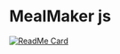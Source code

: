 # MealMaker js

[![ReadMe Card](https://github-readme-stats.vercel.app/api/pin/?username=maya-john&repo=meal-maker&theme=cobalt)](https://github.com/anuraghazra/github-readme-stats)
